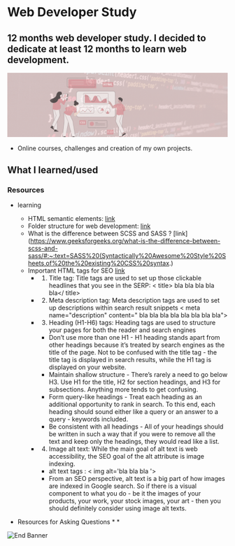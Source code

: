 # Web Developer Study
## 12 months web developer study. I decided to dedicate at least 12 months to learn web development.

![Begin Banner](/Documentation/top-1200x350.gif)

* Online courses, challenges and creation of my own projects.

## What I learned/used 
### Resources
* learning
    * HTML semantic elements: [link](https://www.w3schools.com/html/html5_semantic_elements.asp)
    * Folder structure for web development: [link](https://developer.mozilla.org/en-US/docs/Learn/Getting_started_with_the_web/Dealing_with_files)
    * What is the difference between SCSS and SASS ? [link](https://www.geeksforgeeks.org/what-is-the-difference-between-scss-and-sass/#:~:text=SASS%20(Syntactically%20Awesome%20Style%20Sheets,of%20the%20existing%20CSS%20syntax.)
    * Important HTML tags for SEO [link](https://www.socialmediatoday.com/news/8-of-the-most-important-html-tags-for-seo/574987/)
        * 1. Title tag: Title tags are used to set up those clickable headlines that you see in the SERP:
            < title> bla bla bla bla bla</ title>
        * 2. Meta description tag: Meta description tags are used to set up descriptions within search result snippets
            < meta name="description" content=" bla bla bla bla bla bla bla bla">
        * 3. Heading (H1-H6) tags: Heading tags are used to structure your pages for both the reader and search engines
            * Don’t use more than one H1 - H1 heading stands apart from other headings because it’s treated by search engines as the title of the page. Not to be confused with the title tag - the title tag is displayed in search results, while the H1 tag is displayed on your website.​
            * Maintain shallow structure - There’s rarely a need to go below H3. Use H1 for the title, H2 for section headings, and H3 for subsections. Anything more tends to get confusing.​
            * Form query-like headings - Treat each heading as an additional opportunity to rank in search. To this end, each heading should sound either like a query or an answer to a query - keywords included.
            * Be consistent with all headings - All of your headings should be written in such a way that if you were to remove all the text and keep only the headings, they would read like a list.
        * 4. Image alt text: While the main goal of alt text is web accessibility, the SEO goal of the alt attribute is image indexing.
            * alt text tags : < img alt='bla bla bla '>
            * From an SEO perspective, alt text is a big part of how images are indexed in Google search. So if there is a visual component to what you do - be it the images of your products, your work, your stock images, your art - then you should definitely consider using image alt texts.


* Resources for Asking Questions
    * 
    * 


![End Banner](/Documentation/botton-1200x350.gif)